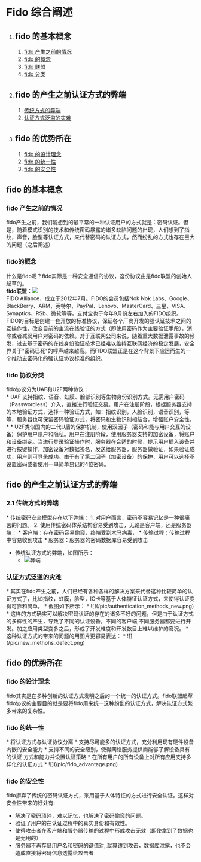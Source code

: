 # Fido 综合阐述  


  1. ## fido 的基本概念
     1.  [fido 产生之前的情况](#1.1)
     2.  [fido 的概念](#1.2)
     3.  [fido 联盟](#1.2)
     4.  [fido 分类](#1.3) 
   
  2. ## fido 的产生之前认证方式的弊端
     1. [传统方式的弊端](#2.1) 
     2. [认证方式泛滥的灾难](#2.2)
      
  3. ## fido 的优势所在
     1. [fido 的设计理念](#3.1)
     2. [fido 的统一性](#3.2)
     3. [fido 的安全性](#3.3)
     



<h2 id="1">fido 的基本概念</h2> 
   <h3 id="1.1">fido 产生之前的情况</h3>fido产生之前，我们能想到的最平常的一种认证用户的方式就是：密码认证。但是，随着模式识别的技术和传统密码暴露的诸多缺陷问题的出现，人们想到了指纹，声音，脸型等认证方式，来代替密码的认证方式，然而纷乱的方式也存在巨大的问题（之后阐述）
   <h3 id="1.2">fido的概念</h3>
   
   什么是fido呢？fido实际是一种安全通信的协议，这份协议由是fido联盟的创始人起草的。
   </br>**fido联盟：**![](/pic/logo_fido.png)</br>FIDO Alliance，成立于2012年7月。FIDO的会员包括Nok Nok Labs、Google、BlackBerry、ARM、英特尔、PayPal、Lenovo、MasterCard、三星、VISA、Synaptics、RSb、微软等等。支付宝也于今年9月份左右加入的FIDO组织。
   </br>FIDO的目标是创建一套开放的标准协议，保证各个厂商开发的强认证技术之间的互操作性，改变目前的主流在线验证的方式（即使用密码作为主要验证手段），消除或者减弱用户对密码的依赖。对于互联网公司来说，随着重大数据泄露事故的频发，过去基于密码的在线身份验证技术已经难以维持互联网经济的稳定发展，安全界关于"密码已死"的呼声越来越高。而FIDO联盟正是在这个背景下应运而生的一个推动去密码化的强认证协议标准的组织。
   <h3 id="1.3">fido 协议分类</h3>
   fido协议分为UAF和U2F两种协议：</br>  
    *    UAF 支持指纹、语音、虹膜、脸部识别等生物身份识别方式。无需用户密码（Passwordless）介入，直接进行验证交易。用户在注册阶段，根据服务器支持的本地验证方式，选择一种验证方式，如：指纹识别，人脸识别，语音识别，等等，服务器也可保留密码验证方式，将密码和生物识别相结合，增强账户安全性。
    *    
    *    U2F类似国内的二代U盾的保护机制，使用双因子（密码和能与用户交互的设备）保护用户账户和隐私。用户在注册阶段，使用服务器支持的加密设备，将账户和设备绑定。当进行登录验证操作时，服务器在合适的时候，提示用户插入设备并进行按键操作，加密设备对数据签名，发送给服务器，服务器做验证，如果验证成功，用户则可登录成功。由于有了第二因子（加密设备）的保护，用户可以选择不设置密码或者使用一串简单易记的4位密码。
     
   
   

<h2 id="2">fido 的产生之前认证方式的弊端</h2>
  <h3 id="2.1">2.1 传统方式的弊端</h3> 
   * 传统密码安全模型存在以下弊端： 
      1. 对用户而言，密码不容易记忆是一种很痛苦的问题。
      2. 使用传统密码体系结构容易受到攻击，无论是客户端，还是服务器端：
         * 客户端：存在密码容易偷窥，终端受到木马病毒，
         * 传输过程：传输过程中容易收到攻击
         * 服务器：服务器的密码数据库容易受到攻击
      

  * 传统认证方式的弊端，如图所示：
      *  ![弊端](/pic/traditional_defect.png) 
     
    
  <h3 id="2.2">认证方式泛滥的灾难</h3> 
   *  其实在fido产生之前，人们已经有各种各样的解决方案来代替这种比较简单的认证方式了，比如指纹，虹膜，脸型，IC卡等基于人体特征认证方式，来使得认证变得可靠和简单。
       * 截图如下所示：
       * ![](/pic/authentication_methods_new.png)
       * 这样的方式确实可以解决密码认证的存在的诸多不好的问题，但是由于认证方式的多样性的产生，导致了不同的认证设备，不同的客户端,不同服务器都要进行开发。加之应用类型变多之后，形成了开发难度和开发数目上难以维护的窘况。
       * 这种认证方式的带来的问题的用图片更容易表达：
       * ![](/pic/new_methohs_defect.png)
       
        
  <h2 id="3">fido 的优势所在</h2>
   <h3 id="3.1">fido 的设计理念</h3>fido其实是在多种创新的认证方式发明之后的一个统一的认证方式。fido联盟起草fido协议的主要目的就是要将fido用来统一这种纷乱的认证方式，解决认证方式繁多带来的复杂性。
   <h3 id="3.2">fido 的统一性</h3> 
   *  将认证方式与认证协议分离
   *  支持尽可能多的认证方式，充分利用现有硬件设备内嵌的安全能力
   *  支持不同的安全级别，使得网络服务提供商能够了解设备具有的认证
方式和能力并设置认证策略 
   *  在所有用户的所有设备上对所有应用支持多样化的认证方式
   *  ![](/pic/fido_advantage.png)
   
  <h3 id="3.3">fido 的安全性</h3> fido摒弃了传统的密码认证方式，采用基于人体特征的方式进行安全认证。这样对安全性带来的好处有:</br>
   
   *  解决了密码琐碎，难以记忆，也解决了密码偷窥的问题。
   *  验证了用户的在认证过程中的真实身份和有效性。
   *  使得攻击者在客户端和服务器传输的过程中形成攻击无效（即使拿到了数据也是无用的）
   *  服务器不再存储用户名和密码的键值对,,就算遭到攻击，数据库泄露，也不会造成直接将密码信息透露给攻击者
  
    
     




